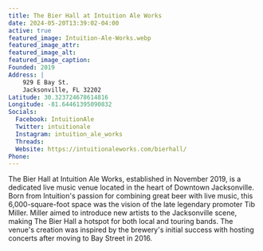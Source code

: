 ```yaml
---
title: The Bier Hall at Intuition Ale Works
date: 2024-05-20T13:39:02-04:00
active: true
featured_image: Intuition-Ale-Works.webp
featured_image_attr: 
featured_image_alt: 
featured_image_caption: 
Founded: 2019
Address: |
    929 E Bay St.
    Jacksonville, FL 32202
Latitude: 30.323724678614816
Longitude: -81.64461395090832
Socials: 
  Facebook: IntuitionAle
  Twitter: intuitionale
  Instagram: intuition_ale_works
  Threads:
  Website: https://intuitionaleworks.com/bierhall/
Phone: 	
---
```

The Bier Hall at Intuition Ale Works, established in November 2019, is a dedicated live music venue located in the heart of Downtown Jacksonville. Born from Intuition's passion for combining great beer with live music, this 6,000-square-foot space was the vision of the late legendary promoter Tib Miller. Miller aimed to introduce new artists to the Jacksonville scene, making The Bier Hall a hotspot for both local and touring bands. The venue's creation was inspired by the brewery's initial success with hosting concerts after moving to Bay Street in 2016.